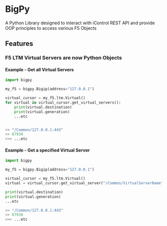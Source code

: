 # BigPy

A Python Library designed to interact with iControl REST API and provide OOP principles to access various F5 Objects 

## Features

### F5 LTM Virtual Servers are now Python Objects

#### Example - Get all Virtual Servers
```py
import bigpy

my_f5 = bigpy.Bigip(address="127.0.0.1")

virtual_cursor = my_f5.ltm.Virtual()
for virtual in virtual_cursor.get_virtual_servers():
    print(virtual.destination)
    print(virtual.generation)
    ...etc


>> "/Common/127.0.0.1:443"
>> 87938
>>> ...etc
```

#### Example - Get a specified Virtual Server

```py
import bigpy

my_f5 = bigpy.Bigip(address="127.0.0.1")

virtual_cursor = my_f5.ltm.Virtual()
virtual = virtual_cursor.get_virtual_server("/Common/VirtualServerName")

print(virtual.destination)
print(virtual.generation)
...etc

>> "/Common/127.0.0.1:443"
>> 87938
>>> ...etc
```
